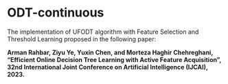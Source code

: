 # ODT-continuous
The implementation of UFODT algorithm with Feature Selection and Threshold Learning proposed in the following paper:

**Arman Rahbar, Ziyu Ye, Yuxin Chen, and Morteza Haghir Chehreghani, “Efficient Online Decision Tree Learning with Active Feature Acquisition”, 32nd International Joint Conference on Artificial Intelligence (IJCAI), 2023.**